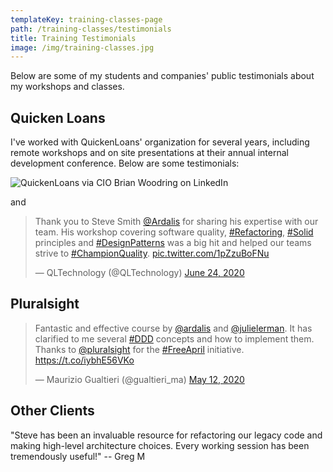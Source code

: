 ```yaml
---
templateKey: training-classes-page
path: /training-classes/testimonials
title: Training Testimonials
image: /img/training-classes.jpg
---
```


Below are some of my students and companies' public testimonials about my workshops and classes.

## Quicken Loans

I've worked with QuickenLoans' organization for several years, including remote workshops and on site presentations at their annual internal development conference. Below are some testimonials:

![QuickenLoans via CIO Brian Woodring on LinkedIn](/img/brian-woodring-quicken-linkedin.png)

and

<blockquote class="twitter-tweet"><p lang="en" dir="ltr">Thank you to Steve Smith <a href="https://twitter.com/ardalis?ref_src=twsrc%5Etfw">@Ardalis</a> for sharing his expertise with our team. His workshop covering software quality, <a href="https://twitter.com/hashtag/Refactoring?src=hash&amp;ref_src=twsrc%5Etfw">#Refactoring</a>, <a href="https://twitter.com/hashtag/Solid?src=hash&amp;ref_src=twsrc%5Etfw">#Solid</a> principles and <a href="https://twitter.com/hashtag/DesignPatterns?src=hash&amp;ref_src=twsrc%5Etfw">#DesignPatterns</a> was a big hit and helped our teams strive to <a href="https://twitter.com/hashtag/ChampionQuality?src=hash&amp;ref_src=twsrc%5Etfw">#ChampionQuality</a>. <a href="https://t.co/1pZzuBoFNu">pic.twitter.com/1pZzuBoFNu</a></p>&mdash; QLTechnology (@QLTechnology) <a href="https://twitter.com/QLTechnology/status/1275806385918230528?ref_src=twsrc%5Etfw">June 24, 2020</a></blockquote> <script async src="https://platform.twitter.com/widgets.js" charset="utf-8"></script>

## Pluralsight

<blockquote class="twitter-tweet"><p lang="en" dir="ltr">Fantastic and effective course by <a href="https://twitter.com/ardalis?ref_src=twsrc%5Etfw">@ardalis</a> and <a href="https://twitter.com/julielerman?ref_src=twsrc%5Etfw">@julielerman</a>. It has clarified to me several <a href="https://twitter.com/hashtag/DDD?src=hash&amp;ref_src=twsrc%5Etfw">#DDD</a> concepts and how to implement them. Thanks to <a href="https://twitter.com/pluralsight?ref_src=twsrc%5Etfw">@pluralsight</a> for the <a href="https://twitter.com/hashtag/FreeApril?src=hash&amp;ref_src=twsrc%5Etfw">#FreeApril</a> initiative. <a href="https://t.co/iybhE56VKo">https://t.co/iybhE56VKo</a></p>&mdash; Maurizio Gualtieri (@gualtieri_ma) <a href="https://twitter.com/gualtieri_ma/status/1260125331597516802?ref_src=twsrc%5Etfw">May 12, 2020</a></blockquote> <script async src="https://platform.twitter.com/widgets.js" charset="utf-8"></script>

## Other Clients

"Steve has been an invaluable resource for refactoring our legacy code and making high-level architecture choices. Every working session has been tremendously useful!"
-- Greg M


